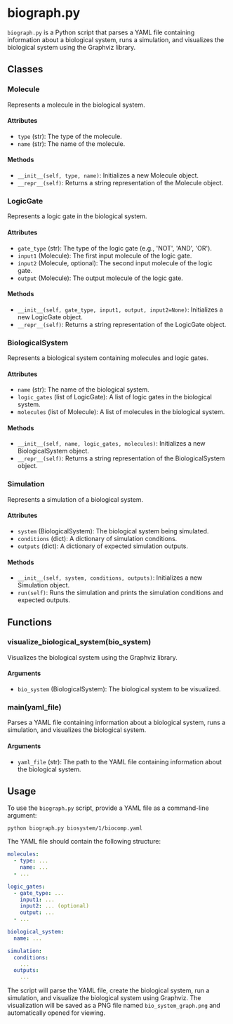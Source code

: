 # biograph.py

`biograph.py` is a Python script that parses a YAML file containing information about a biological system, runs a simulation, and visualizes the biological system using the Graphviz library.

## Classes

### Molecule

Represents a molecule in the biological system.

#### Attributes
- `type` (str): The type of the molecule.
- `name` (str): The name of the molecule.

#### Methods
- `__init__(self, type, name)`: Initializes a new Molecule object.
- `__repr__(self)`: Returns a string representation of the Molecule object.

### LogicGate

Represents a logic gate in the biological system.

#### Attributes
- `gate_type` (str): The type of the logic gate (e.g., 'NOT', 'AND', 'OR').
- `input1` (Molecule): The first input molecule of the logic gate.
- `input2` (Molecule, optional): The second input molecule of the logic gate.
- `output` (Molecule): The output molecule of the logic gate.

#### Methods
- `__init__(self, gate_type, input1, output, input2=None)`: Initializes a new LogicGate object.
- `__repr__(self)`: Returns a string representation of the LogicGate object.

### BiologicalSystem

Represents a biological system containing molecules and logic gates.

#### Attributes
- `name` (str): The name of the biological system.
- `logic_gates` (list of LogicGate): A list of logic gates in the biological system.
- `molecules` (list of Molecule): A list of molecules in the biological system.

#### Methods
- `__init__(self, name, logic_gates, molecules)`: Initializes a new BiologicalSystem object.
- `__repr__(self)`: Returns a string representation of the BiologicalSystem object.

### Simulation

Represents a simulation of a biological system.

#### Attributes
- `system` (BiologicalSystem): The biological system being simulated.
- `conditions` (dict): A dictionary of simulation conditions.
- `outputs` (dict): A dictionary of expected simulation outputs.

#### Methods
- `__init__(self, system, conditions, outputs)`: Initializes a new Simulation object.
- `run(self)`: Runs the simulation and prints the simulation conditions and expected outputs.

## Functions

### visualize_biological_system(bio_system)

Visualizes the biological system using the Graphviz library.

#### Arguments
- `bio_system` (BiologicalSystem): The biological system to be visualized.

### main(yaml_file)

Parses a YAML file containing information about a biological system, runs a simulation, and visualizes the biological system.

#### Arguments
- `yaml_file` (str): The path to the YAML file containing information about the biological system.

## Usage

To use the `biograph.py` script, provide a YAML file as a command-line argument:

```
python biograph.py biosystem/1/biocomp.yaml
```

The YAML file should contain the following structure:

```yaml
molecules:
  - type: ...
    name: ...
  - ...

logic_gates:
  - gate_type: ...
    input1: ...
    input2: ... (optional)
    output: ...
  - ...

biological_system:
  name: ...

simulation:
  conditions:
    ...
  outputs:
    ...
```

The script will parse the YAML file, create the biological system, run a simulation, and visualize the biological system using Graphviz. The visualization will be saved as a PNG file named `bio_system_graph.png` and automatically opened for viewing.

